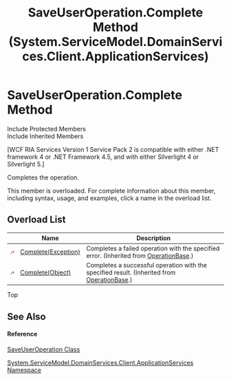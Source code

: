﻿---
title: SaveUserOperation.Complete Method  (System.ServiceModel.DomainServices.Client.ApplicationServices)
TOCTitle: Complete Method
ms:assetid: Overload:System.ServiceModel.DomainServices.Client.ApplicationServices.SaveUserOperation.Complete
ms:mtpsurl: https://msdn.microsoft.com/en-us/library/system.servicemodel.domainservices.client.applicationservices.saveuseroperation.complete(v=VS.91)
ms:contentKeyID: 28899067
ms.date: 01/27/2012
mtps_version: v=VS.91
f1_keywords:
- System.ServiceModel.DomainServices.Client.ApplicationServices.SaveUserOperation.Complete
dev_langs:
- CSharp
- JScript
- VB
- FSharp
---

# SaveUserOperation.Complete Method

Include Protected Members  
Include Inherited Members  

\[WCF RIA Services Version 1 Service Pack 2 is compatible with either .NET framework 4 or .NET Framework 4.5, and with either Silverlight 4 or Silverlight 5.\]

Completes the operation.

This member is overloaded. For complete information about this member, including syntax, usage, and examples, click a name in the overload list.

## Overload List

<table>
<thead>
<tr class="header">
<th> </th>
<th>Name</th>
<th>Description</th>
</tr>
</thead>
<tbody>
<tr class="odd">
<td><img src="images\Ff422600.protmethod(en-us,VS.91).gif" title="Protected method" alt="Protected method" /></td>
<td><a href="ff422925(v=vs.91).md">Complete(Exception)</a></td>
<td>Completes a failed operation with the specified error. (Inherited from <a href="ff422405(v=vs.91).md">OperationBase</a>.)</td>
</tr>
<tr class="even">
<td><img src="images\Ff422600.protmethod(en-us,VS.91).gif" title="Protected method" alt="Protected method" /></td>
<td><a href="ff422063(v=vs.91).md">Complete(Object)</a></td>
<td>Completes a successful operation with the specified result. (Inherited from <a href="ff422405(v=vs.91).md">OperationBase</a>.)</td>
</tr>
</tbody>
</table>

Top

## See Also

#### Reference

[SaveUserOperation Class](ff457903\(v=vs.91\).md)

[System.ServiceModel.DomainServices.Client.ApplicationServices Namespace](ff457765\(v=vs.91\).md)

